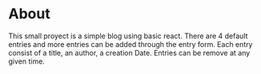 # About

This small proyect is a simple blog using basic react. There are 4 default entries and more entries can be added through the entry form. Each entry consist of a title, an author, a creation Date. Entries can be remove at any given time.

